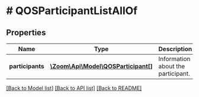 # # QOSParticipantListAllOf

## Properties

Name | Type | Description | Notes
------------ | ------------- | ------------- | -------------
**participants** | [**\Zoom\Api\Model\QOSParticipant[]**](QOSParticipant.md) | Information about the participant. | [optional]

[[Back to Model list]](../../README.md#models) [[Back to API list]](../../README.md#endpoints) [[Back to README]](../../README.md)
